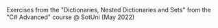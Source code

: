 Exercises from the "Dictionaries, Nested Dictionaries and Sets" from the "C# Advanced" course @ SotUni (May 2022)
